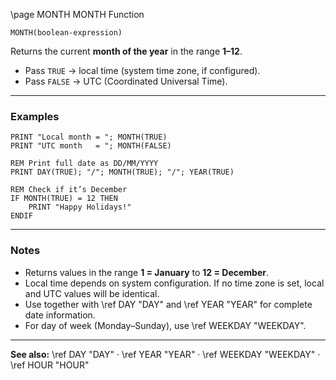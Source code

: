 \page MONTH MONTH Function

```basic
MONTH(boolean-expression)
```

Returns the current **month of the year** in the range **1–12**.

* Pass `TRUE` → local time (system time zone, if configured).
* Pass `FALSE` → UTC (Coordinated Universal Time).

---

### Examples

```basic
PRINT "Local month = "; MONTH(TRUE)
PRINT "UTC month   = "; MONTH(FALSE)
```

```basic
REM Print full date as DD/MM/YYYY
PRINT DAY(TRUE); "/"; MONTH(TRUE); "/"; YEAR(TRUE)
```

```basic
REM Check if it’s December
IF MONTH(TRUE) = 12 THEN
    PRINT "Happy Holidays!"
ENDIF
```

---

### Notes

* Returns values in the range **1 = January** to **12 = December**.
* Local time depends on system configuration. If no time zone is set, local and UTC values will be identical.
* Use together with \ref DAY "DAY" and \ref YEAR "YEAR" for complete date information.
* For day of week (Monday–Sunday), use \ref WEEKDAY "WEEKDAY".

---

**See also:**
\ref DAY "DAY" · \ref YEAR "YEAR" · \ref WEEKDAY "WEEKDAY" · \ref HOUR "HOUR"
